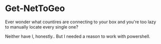 # Get-NetToGeo
Ever wonder what countires are connecting to your box and you're too lazy to manually locate every single one? 

Neither have I, honestly.. But I needed a reason to work with powershell.
